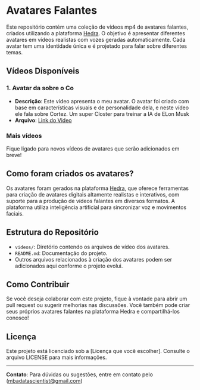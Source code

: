 # Avatares Falantes

Este repositório contém uma coleção de vídeos mp4 de avatares falantes, criados utilizando a plataforma [Hedra](https://www.hedra.com/). O objetivo é apresentar diferentes avatares em vídeos realistas com vozes geradas automaticamente. Cada avatar tem uma identidade única e é projetado para falar sobre diferentes temas.

## Vídeos Disponíveis

### 1. Avatar da sobre o Co
- **Descrição**: Este vídeo apresenta o meu avatar. O avatar foi criado com base em características visuais e de personalidade dela, e neste vídeo ele fala sobre Cortez. Um super Closter para treinar a IA de ELon Musk
- **Arquivo**: [Link do Video](https://www.instagram.com/p/C_LFfcSu026/)

### Mais vídeos
Fique ligado para novos vídeos de avatares que serão adicionados em breve!

## Como foram criados os avatares?

Os avatares foram gerados na plataforma [Hedra](https://www.hedra.com/), que oferece ferramentas para criação de avatares digitais altamente realistas e interativos, com suporte para a produção de vídeos falantes em diversos formatos. A plataforma utiliza inteligência artificial para sincronizar voz e movimentos faciais.

## Estrutura do Repositório

- `videos/`: Diretório contendo os arquivos de vídeo dos avatares.
- `README.md`: Documentação do projeto.
- Outros arquivos relacionados à criação dos avatares podem ser adicionados aqui conforme o projeto evolui.

## Como Contribuir

Se você deseja colaborar com este projeto, fique à vontade para abrir um pull request ou sugerir melhorias nas discussões. Você também pode criar seus próprios avatares falantes na plataforma Hedra e compartilhá-los conosco!

## Licença

Este projeto está licenciado sob a [Licença que você escolher]. Consulte o arquivo LICENSE para mais informações.

---

**Contato**: Para dúvidas ou sugestões, entre em contato pelo (mbadatascientist@gmail.com)



